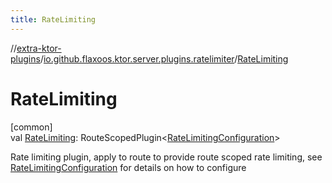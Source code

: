 ```yaml
---
title: RateLimiting
---
```

//[extra-ktor-plugins](../../index.md)/[io.github.flaxoos.ktor.server.plugins.ratelimiter](index.md)/[RateLimiting](-rate-limiting.md)



# RateLimiting



[common]\
val [RateLimiting](-rate-limiting.md): RouteScopedPlugin&lt;[RateLimitingConfiguration](-rate-limiting-configuration/index.md)&gt;



Rate limiting plugin, apply to route to provide route scoped rate limiting, see [RateLimitingConfiguration](-rate-limiting-configuration/index.md) for details on how to configure




